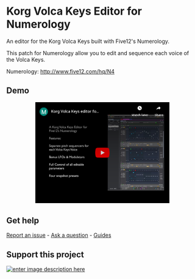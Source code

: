 
# Korg Volca Keys Editor for Numerology
 
An editor for the Korg Volca Keys built with Five12's Numerology.  

This patch for Numerology allow you to edit and sequence each voice of the Volca Keys. 

Numerology: http://www.five12.com/hq/N4

## Demo

<div align="center">
      <a href="https://youtu.be/F8iNd0eTrtA">
     <img 
      src="https://github.com/publicsamples/Korg-Volca-Keys-Editor-for-Numerology/raw/main/vked.png" 
      alt="Video Demo" 
      style="width:70%;">
      </a>
    </div>

## **Get help**

[Report an issue](https://github.com/publicsamples/home/issues) - [Ask a question](https://github.com/publicsamples/home/discussions) - [Guides](https://github.com/publicsamples/home/wiki)

## **Support this project**

[
![enter image description here](https://www.modularsamples.com/img/ex2.png)
](https://www.modularsamples.com/excessive-hits-one-shot-sample-library/)
